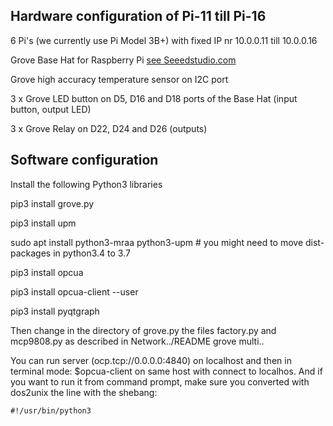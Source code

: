 ## Hardware configuration of Pi-11 till Pi-16

6 Pi's (we currently use Pi Model 3B+) with fixed IP nr 10.0.0.11 till 10.0.0.16

Grove Base Hat for Raspberry Pi [see Seeedstudio.com](https://wiki.seeedstudio.com/Grove_Base_Hat_for_Raspberry_Pi/)  

Grove high accuracy temperature sensor on I2C port

3 x Grove LED button on D5, D16 and D18 ports of the Base Hat (input button, output LED)

3 x Grove Relay on D22, D24 and D26 (outputs)

## Software configuration
Install the following Python3 libraries

pip3 install grove.py

pip3 install upm

sudo apt install python3-mraa python3-upm
    # you might need to move dist-packages in python3.4 to 3.7

pip3 install opcua

pip3 install opcua-client --user

pip3 install pyqtgraph

Then change in the directory of grove.py the files factory.py and mcp9808.py as described in Network../README grove multi..

You can run server (ocp.tcp://0.0.0.0:4840) on localhost
and then in terminal mode: $opcua-client on same host with connect to localhos. And if you want to run it from command prompt, make sure you converted with dos2unix the line with the shebang:

```
#!/usr/bin/python3
```
